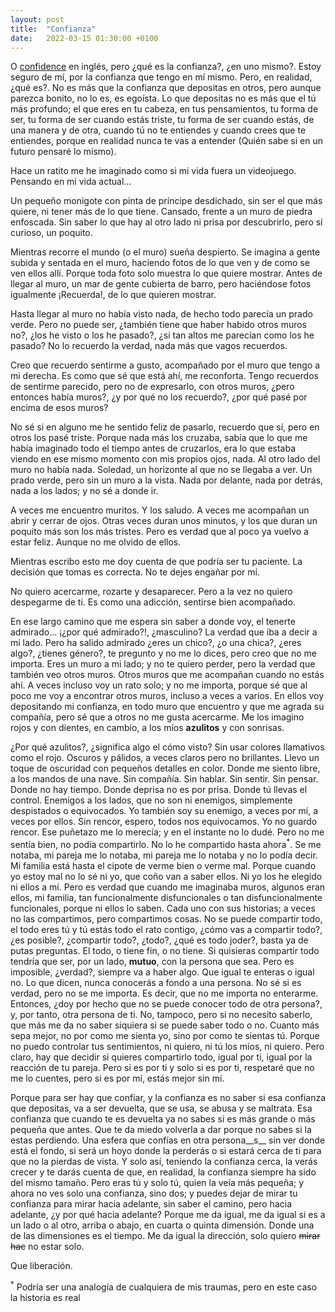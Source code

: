 ```yaml
---
layout: post
title:  "Confianza"
date:   2022-03-15 01:30:00 +0100
---
```


O <u>confidence</u> en inglés, pero ¿qué es la confianza?, ¿en uno mismo?. Estoy seguro de mí, por la confianza que tengo en mí mismo. Pero, en realidad, ¿qué es?. No es más que la confianza que depositas en otros, pero aunque parezca bonito, no lo es, es egoísta. Lo que depositas no es más que el tú más profundo; el que eres en tu cabeza, en tus pensamientos, tu forma de ser, tu forma de ser cuando estás triste, tu forma de ser cuando estás, de una manera y de otra, cuando tú no te entiendes y cuando crees que te entiendes, porque en realidad nunca te vas a entender (Quién sabe si en un futuro pensaré lo mismo).

Hace un ratito me he imaginado como si mi vida fuera un videojuego. Pensando en mi vida actual...

Un pequeño monigote con pinta de príncipe desdichado, sin ser el que más quiere, ni tener más de lo que tiene. Cansado, frente a un muro de piedra enfoscada. Sin saber lo que hay al otro lado ni prisa por descubrirlo, pero sí curioso, un poquito.

Mientras recorre el mundo (o el muro) sueña despierto. Se imagina a gente subida y sentada en el muro, haciendo fotos de lo que ven y de como se ven ellos allí. Porque toda foto solo muestra lo que quiere mostrar. Antes de llegar al muro, un mar de gente cubierta de barro, pero haciéndose fotos igualmente ¡Recuerda!, de lo que quieren mostrar.

Hasta llegar al muro no había visto nada, de hecho todo parecía un prado verde. Pero no puede ser, ¿también tiene que haber habido otros muros no?, ¿los he visto o los he pasado?, ¿si tan altos me parecían como los he pasado? No lo recuerdo la verdad, nada más que vagos recuerdos.

Creo que recuerdo sentirme a gusto, acompañado por el muro que tengo a mi derecha. Es como que sé que está ahí, me reconforta. Tengo recuerdos de sentirme parecido, pero no de expresarlo, con otros muros, ¿pero entonces había muros?, ¿y por qué no los recuerdo?, ¿por qué pasé por encima de esos muros?

No sé si en alguno me he sentido feliz de pasarlo, recuerdo que sí, pero en otros los pasé triste. Porque nada más los cruzaba, sabía que lo que me había imaginado todo el tiempo antes de cruzarlos, era lo que estaba viendo en ese mismo momento con mis propios ojos, nada. Al otro lado del muro no había nada. Soledad, un horizonte al que no se llegaba a ver. Un prado verde, pero sin un muro a la vista. Nada por delante, nada por detrás, nada a los lados; y no sé a donde ir.

A veces me encuentro muritos. Y los saludo. A veces me acompañan un abrir y cerrar de ojos. Otras veces duran unos minutos, y los que duran un poquito más son los más tristes. Pero es verdad que al poco ya vuelvo a estar feliz. Aunque no me olvido de ellos.

Mientras escribo esto me doy cuenta de que podría ser tu paciente. La decisión que tomas es correcta. No te dejes engañar por mí.

No quiero acercarme, rozarte y desaparecer. Pero a la vez no quiero despegarme de ti. Es como una adicción, sentirse bien acompañado.

En ese largo camino que me espera sin saber a donde voy, el tenerte admirado... ¡¿por qué admirado?!, ¿masculino? La verdad que iba a decir a mi lado. Pero ha salido admirado ¿eres un chico?, ¿o una chica?, ¿eres algo?, ¿tienes género?, te pregunto y no me lo dices, pero creo que no me importa. Eres un muro a mi lado; y no te quiero perder, pero la verdad que también veo otros muros. Otros muros que me acompañan cuando no estás ahí. A veces incluso voy un rato solo; y no me importa, porque sé que al poco me voy a encontrar otros muros, incluso a veces a varios. En ellos voy depositando mi confianza, en todo muro que encuentro y que me agrada su compañía, pero sé que a otros no me gusta acercarme. Me los imagino rojos y con dientes, en cambio, a los míos __azulitos__ y con sonrisas.

¿Por qué azulitos?, ¿significa algo el cómo visto? Sin usar colores llamativos como el rojo. Oscuros y pálidos, a veces claros pero no brillantes. Llevo un toque de oscuridad con pequeños detalles en color. Donde me siento libre, a los mandos de una nave. Sin compañía. Sin hablar. Sin sentir. Sin pensar. Donde no hay tiempo. Donde deprisa no es por prisa. Donde tú llevas el control. Enemigos a los lados, que no son ni enemigos, simplemente despistados o equivocados. Yo también soy su enemigo, a veces por mí, a veces por ellos. Sin rencor, espero, todos nos equivocamos. Yo no guardo rencor. Ese puñetazo me lo merecía; y en el instante no lo dudé. Pero no me sentía bien, no podía compartirlo. No lo he compartido hasta ahora<sup>*</sup>. Se me notaba, mi pareja me lo notaba, mi pareja me lo notaba y no lo podía decir. Mi familia está hasta el cipote de verme bien o verme mal. Porque cuando yo estoy mal no lo sé ni yo, que coño van a saber ellos. Ni yo los he elegido ni ellos a mí. Pero es verdad que cuando me imaginaba muros, algunos eran ellos, mi familia, tan funcionalmente disfuncionales o tan disfuncionalmente funcionales, porque ni ellos lo saben. Cada uno con sus historias; a veces no las compartimos, pero compartimos cosas. No se puede compartir todo, el todo eres tú y tú estás todo el rato contigo, ¿cómo vas a compartir todo?, ¿es posible?, ¿compartir todo?, ¿todo?, ¿qué es todo joder?, basta ya de putas preguntas. El todo, o tiene fin, o no tiene. Si quisieras compartir todo tendría que ser, por un lado, __mutuo__, con la persona que sea. Pero es imposible, ¿verdad?, siempre va a haber algo. Que igual te enteras o igual no. Lo que dicen, nunca conocerás a fondo a una persona. No sé si es verdad, pero no se me importa. Es decir, que no me importa no enterarme. Entonces, ¿doy por hecho que no se puede conocer todo de otra persona?, y, por tanto, otra persona de ti. No, tampoco, pero si no necesito saberlo, que más me da no saber siquiera si se puede saber todo o no. Cuanto más sepa mejor, no por como me sienta yo, sino por como te sientas tú. Porque no puedo controlar tus sentimientos, ni quiero, ni tú los míos, ni quiero. Pero claro, hay que decidir si quieres compartirlo todo, igual por ti, igual por la reacción de tu pareja. Pero si es por ti y solo si es por ti, respetaré que no me lo cuentes, pero si es por mí, estás mejor sin mí.

Porque para ser hay que confiar, y la confianza es no saber si esa confianza que depositas, va a ser devuelta, que se usa, se abusa y se maltrata. Esa confianza que cuando te es devuelta ya no sabes si es más grande o más pequeña que antes. Que te da miedo volverla a dar porque no sabes si la estas perdiendo. Una esfera que confías en otra persona__s__ sin ver donde está el fondo, si será un hoyo donde la perderás o si estará cerca de ti para que no la pierdas de vista. Y solo así, teniendo la confianza cerca, la verás crecer y te darás cuenta de que, en realidad, la confianza siempre ha sido del mismo tamaño. Pero eras tú y solo tú, quien la veía más pequeña; y ahora no ves solo una confianza, sino dos; y puedes dejar de mirar tu confianza para mirar hacia adelante, sin saber el camino, pero hacia adelante, ¿y por qué hacia adelante? Porque me da igual, me da igual si es a un lado o al otro, arriba o abajo, en cuarta o quinta dimensión. Donde una de las dimensiones es el tiempo. Me da igual la dirección, solo quiero ~~mirar hac~~ no estar solo.

Que liberación.

<sup>*</sup> Podría ser una analogía de cualquiera de mis traumas, pero en este caso la historia es real
